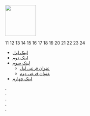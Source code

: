 <link rel="stylesheet" href="README.css">


<div class="wlappel">
<div class="sealchbox">
<img id="kelidestan" src="https://ttgraphic.com/wp-content/uploads/2021/03/%D8%AF%D8%B1%D8%A7%DA%A9%D9%88%D9%84%D8%A7-%D8%A7%D8%AF%DB%8C%D8%AA.jpg" width="100" height="100">
</div>



11
12
13
14
15
16
17
18
19
20
21
22
23
24
<div class="navbar">
  <ul class="menu">
    <li>
      <a href="#link1">لینک اول</a>
    </li>
    <li>
      <a href="#link2">لینک دوم</a>
    </li>
    <li>
      <a href="#link3">لینک سوم</a>
      <ul class="submenu">
        <li>
          <a href="link3-1"> عنوان فرعی اول </a>
        </li>
        <li>
          <a href="link3-2"> عنوان فرعی دوم </a>
        </li>
      </ul>
    </li>
    <li>
      <a href="#link4">لینک چهارم</a>
    </li>
  </ul> 
</div>














<body>
.<br>
.<br>.
<br>.
<br>.




</body>

